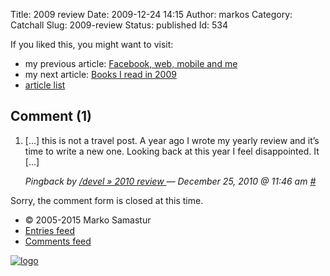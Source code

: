 Title: 2009 review
Date: 2009-12-24 14:15
Author: markos
Category: Catchall
Slug: 2009-review
Status: published
Id: 534

<html>
 <body>
  <div>
   <div class="zemanta-img">
   </div>
   <nav>
    <p>
     If you liked this, you might want to visit:
    </p>
    <ul>
     <li>
      my previous article:
      <a href="facebook-web-mobile-and-me.html" rel="prev">
       Facebook, web, mobile and me
      </a>
     </li>
     <li>
      my next article:
      <a href="books-i-read-in-2009.html" rel="next">
       Books I read in 2009
      </a>
     </li>
     <li>
      <a href="/blog/">
       article list
      </a>
     </li>
    </ul>
   </nav>
   <h2 id="comments">
    Comment (1)
   </h2>
   <ol class="comments">
    <li id="comment-222148">
     <article>
      <p>
       [...] this is not a travel post. A year ago I wrote my yearly review and it’s time to write a new one. Looking back at this year I feel disappointed. It [...]
      </p>
      <footer>
       <cite>
        Pingback by
        <a class="url" href="2010-review.html" rel="external nofollow">
         /devel » 2010 review
        </a>
        —
        <time datetime="2010-12-25T11:46:55+00:00">
         December 25, 2010 @ 11:46 am
        </time>
        <a href="#comment-222148">
         #
        </a>
       </cite>
      </footer>
     </article>
    </li>
   </ol>
   <p>
    Sorry, the comment form is closed at this time.
   </p>
   <!-- All pages -->
   <footer>
    <ul>
     <li>
      © 2005-2015 Marko Samastur
     </li>
     <li>
      <a href="http://markos.gaivo.net/blog/?feed=rss2">
       Entries feed
      </a>
     </li>
     <li>
      <a href="http://markos.gaivo.net/blog/?feed=comments-rss2">
       Comments feed
      </a>
     </li>
    </ul>
    <a href="/">
     <img alt="logo" class="mini-logo" src="/img/markos_light_small_bg.png"/>
    </a>
   </footer>
   <!-- Google analytics -->
   <script type="text/javascript">
    var _gaq = _gaq || [];
	  _gaq.push(['_setAccount', 'UA-152438-1']);
	  _gaq.push(['_trackPageview']);
   </script>
   <script src="/js/cookie.js">
   </script>
  </div>
 </body>
</html>